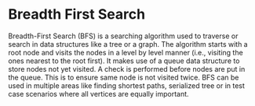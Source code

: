 # Breadth First Search

Breadth-First Search (BFS) is a searching algorithm used to traverse or search in data structures like a tree or a graph. The algorithm starts with a root node and visits the nodes in a level by level manner (i.e., visiting the ones nearest to the root first). It makes use of a queue data structure to store nodes not yet visited. A check is performed before nodes are put in the queue. This is to ensure same node is not visited twice. BFS can be used in multiple areas like finding shortest paths, serialized tree or in test case scenarios where all vertices are equally important.